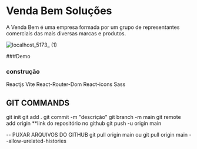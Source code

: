 # Venda Bem Soluções
A Venda Bem é uma empresa formada por um grupo de representantes comerciais das mais diversas marcas e produtos.

![localhost_5173_ (1)](https://user-images.githubusercontent.com/59830792/214643381-5118003f-710d-4be6-99ff-139f685f06a3.png)


###Demo


### construção
  Reactjs
  Vite
  React-Router-Dom
  React-icons
  Sass


## GIT COMMANDS
git init
git add .
git commit -m "descrição"
git branch -m main
git remote add origin **link do repositório no github
git push -u origin main

-- PUXAR ARQUIVOS DO GITHUB
git pull origin main
    ou
git pull origin main --allow-urelated-histories
